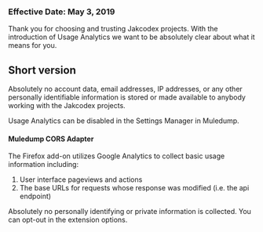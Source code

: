 ### Effective Date: May 3, 2019

Thank you for choosing and trusting Jakcodex projects. With the introduction of Usage Analytics we want to be absolutely clear about what it means for you.

## Short version

Absolutely no account data, email addresses, IP addresses, or any other personally identifiable information is stored or made available to anybody working with the Jakcodex projects.  

Usage Analytics can be disabled in the Settings Manager in Muledump.

#### Muledump CORS Adapter

The Firefox add-on utilizes Google Analytics to collect basic usage information including: 

1. User interface pageviews and actions  
1. The base URLs for requests whose response was modified (i.e. the api endpoint)

Absolutely no personally identifying or private information is collected. You can opt-out in the extension options.
